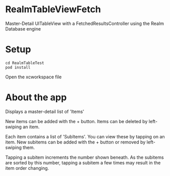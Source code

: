 # RealmTableViewFetch
Master-Detail UITableView with a FetchedResultsController using the Realm Database engine

# Setup

```
cd RealmTableTest
pod install
```

Open the xcworkspace file

# About the app

Displays a master-detail list of 'Items'

New items can be added with the + button.
Items can be deleted by left-swiping an item.

Each item contains a list of 'SubItems'. You can view these by tapping on an item.
New subitems can be added with the + button or removed by left-swiping them.


Tapping a subitem increments the number shown beneath. As the subitems are sorted by this number, tapping a subitem a few times may result in the item order changing.
